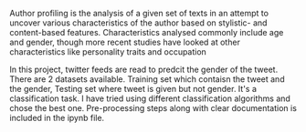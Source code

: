 Author profiling is the analysis of a given set of texts in an attempt to uncover various characteristics of the author based on stylistic- and content-based features. 
Characteristics analysed commonly include age and gender, though more recent studies have looked at other characteristics like personality traits and occupation 

In this project, twitter feeds are read to predcit the gender of the tweet. There are 2 datasets available. Training set which contaisn the tweet and the gender, 
Testing set where tweet is given but not gender. It's a classification task. I have tried using different classification algorithms and chose the best one. Pre-processing steps along with clear documentation is included in the ipynb file.
